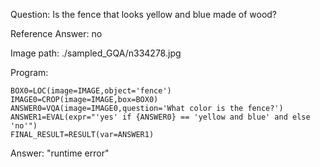 Question: Is the fence that looks yellow and blue made of wood?

Reference Answer: no

Image path: ./sampled_GQA/n334278.jpg

Program:

```
BOX0=LOC(image=IMAGE,object='fence')
IMAGE0=CROP(image=IMAGE,box=BOX0)
ANSWER0=VQA(image=IMAGE0,question='What color is the fence?')
ANSWER1=EVAL(expr="'yes' if {ANSWER0} == 'yellow and blue' and else 'no'")
FINAL_RESULT=RESULT(var=ANSWER1)
```
Answer: "runtime error"

